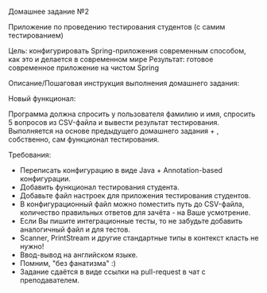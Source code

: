 Домашнее задание №2

Приложение по проведению тестирования студентов (с самим тестированием)

Цель: конфигурировать Spring-приложения современным способом, как это и делается в современном мире
Результат: готовое современное приложение на чистом Spring


Описание/Пошаговая инструкция выполнения домашнего задания:

Новый функционал:

Программа должна спросить у пользователя фамилию и имя, спросить 5 вопросов из CSV-файла и вывести результат тестирования.
Выполняется на основе предыдущего домашнего задания + , собственно, сам функционал тестирования.

Требования:

* Переписать конфигурацию в виде Java + Annotation-based конфигурации.
* Добавить функционал тестирования студента.
* Добавьте файл настроек для приложения тестирования студентов.
* В конфигурационный файл можно поместить путь до CSV-файла, количество правильных ответов для зачёта - на Ваше усмотрение.
* Если Вы пишите интеграционные тесты, то не забудьте добавить аналогичный файл и для тестов.
* Scanner, PrintStream и другие стандартные типы в контекст класть не нужно!
* Ввод-вывод на английском языке.
* Помним, "без фанатизма" :)
* Задание сдаётся в виде ссылки на pull-request в чат с преподавателем.